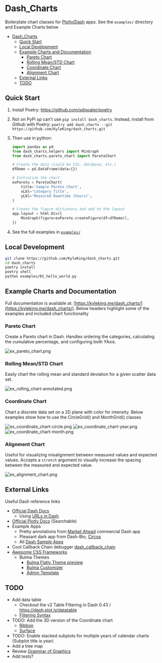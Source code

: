 # Dash_Charts

Boilerplate chart classes for [Plotly/Dash](https://dash.plot.ly/) apps. See the `examples/` directory and Example Charts below

<!-- TOC -->

- [Dash_Charts](#dash_charts)
    - [Quick Start](#quick-start)
    - [Local Development](#local-development)
    - [Example Charts and Documentation](#example-charts-and-documentation)
        - [Pareto Chart](#pareto-chart)
        - [Rolling Mean/STD Chart](#rolling-meanstd-chart)
        - [Coordinate Chart](#coordinate-chart)
        - [Alignment Chart](#alignment-chart)
    - [External Links](#external-links)
    - [TODO](#todo)

<!-- /TOC -->

## Quick Start

1. Install Poetry: https://github.com/sdispater/poetry
1. Not on PyPi sp can't use `pip install dash_charts`. Instead, install from Github with Poetry: `poetry add dash_charts --git https://github.com/KyleKing/dash_charts.git`
1. Then use in python:

    ```py
    import pandas as pd
    from dash_charts.helpers import MinGraph
    from dash_charts.pareto_chart import ParetoChart

    # Create the data (could be CSV, database, etc.)
    dfDemo = pd.DataFrame(data={})

    # Initialize the chart
    exPareto = ParetoChart(
        title='Sample Pareto Chart',
        xLbl='Category Title',
        yLbl='Measured Downtime (hours)',
    )

    # Create the figure dictionary and add to the layout
    app.layout = html.Div([
        MinGraph(figure=exPareto.createFigure(df=dfDemo)),
    ])
    ```

1. See the full examples in [`examples/`](./examples)

## Local Development

```sh
git clone https://github.com/KyleKing/dash_charts.git
cd dash_charts
poetry install
poetry shell
python examples/01_hello_world.py
```

## Example Charts and Documentation

Full documentation is available at: [https://kyleking.me/dash_charts/](https://kyleking.me/dash_charts/). Below headers highlight some of the examples and included chart functionality

### Pareto Chart

Create a Pareto chart in Dash. Handles ordering the categories, calculating the cumulative percentage, and configuring both YAxis.

![ex_pareto_chart.png](.images/ex_pareto_chart.png)

### Rolling Mean/STD Chart

Easily chart the rolling mean and standard deviation for a given scatter data set.

![ex_rolling_chart-annotated.png](.images/ex_rolling_chart-annotated.png)

### Coordinate Chart

Chart a discrete data set on a 2D plane with color for intensity. Below examples show how to use the CircleGrid() and MonthGrid() classes

![ex_coordinate_chart-circle.png](.images/ex_coordinate_chart-circle.png)
![ex_coordinate_chart-year.png](.images/ex_coordinate_chart-year.png)
![ex_coordinate_chart-month.png](.images/ex_coordinate_chart-month.png)

### Alignment Chart

Useful for visualizing misalignment between measured values and expected values. Accepts a `stretch` argument to visually increase the spacing between the measured and expected value.

![ex_alignment_chart.png](.images/ex_alignment_chart.png)

## External Links

Useful Dash reference links

- [Official Dash Docs](https://dash.plot.ly)
    - Using [URLs in Dash](https://dash.plot.ly/urls)
- [Official Plotly Docs](https://plot.ly/python/) (Searchable)
- Example Apps
    - Pretty annotations from [Market Ahead](https://www.marketahead.com/p/FOX) commercial Dash app
    - Pleasant dark app from Dash-Bio, [Circos](https://github.com/plotly/dash-bio/blob/master/tests/dashbio_demos/app_circos.py)
    - All [Dash Sample Apps](https://github.com/plotly/dash-sample-apps/tree/master/apps)
- Cool Callback Chain debugger [dash_callback_chain](https://github.com/nicolaskruchten/dash_callback_chain)
- [Awesome CSS Frameworks](https://github.com/troxler/awesome-css-frameworks)
    - Bulma Themes
        - [Bulma Flatly Theme preview](https://jenil.github.io/bulmaswatch/flatly/)
        - [Bulma Customizer](https://bulma-customizer.bstash.io/)
        - [Admin Template](https://bulmatemplates.github.io/bulma-templates/)

## TODO

- Add data table
    - Checkout the v2 Table Filtering in Dash 0.43 / https://dash.plot.ly/datatable
    - [Filtering Syntax](https://dash.plot.ly/datatable/filtering)
- TODO: Add the 3D version of the Coordinate chart
    - [Ribbon](https://plot.ly/python/v3/ribbon-plots/)
    - [Surface](https://plot.ly/python/3d-surface-plots/)
- TODO: Enable stacked subplots for multiple years of calendar charts (Subplot title is year)
- Add a tree map
- Review [Grammar of Graphics](https://towardsdatascience.com/a-comprehensive-guide-to-the-grammar-of-graphics-for-effective-visualization-of-multi-dimensional-1f92b4ed4149)
- Add tests?
